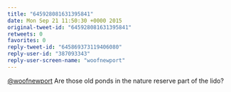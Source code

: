 ```yaml
---
title: "645928081631395841"
date: Mon Sep 21 11:50:30 +0000 2015
original-tweet-id: "645928081631395841"
retweets: 0
favorites: 0
reply-tweet-id: "645869373119406080"
reply-user-id: "387093343"
reply-user-screen-name: "woofnewport"
---
```

<a href="https://twitter.com/woofnewport">@woofnewport</a> Are those old ponds in the nature reserve part of the lido?
